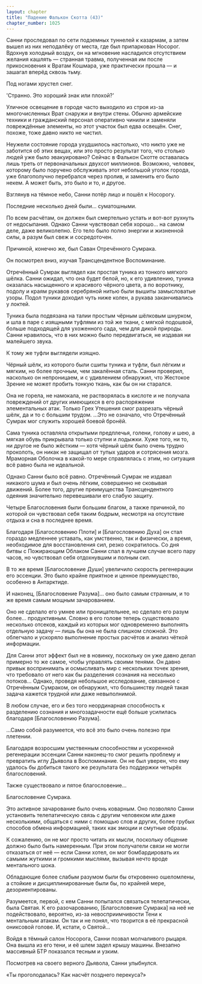 ```yaml
---
layout: chapter
title: "Падение Фалькон Скотта (43)"
chapter_number: 1025
---
```


Санни проследовал по сети подземных туннелей к казармам, а затем вышел из них неподалёку от места, где был припаркован Носорог. Вдохнув холодный воздух, он на мгновение насладился отсутствием желания кашлять — странная травма, полученная им после прикосновения к Вратам Кошмара, уже практически прошла — и зашагал вперёд сквозь тьму.

Под ногами хрустел снег.

'Странно. Это хороший знак или плохой?'

Уличное освещение в городе часто выходило из строя из-за многочисленных Врат снаружи и внутри стены. Обычно армейские техники и гражданский персонал оперативно чинили и заменяли повреждённые элементы, но этот участок был едва освещён. Снег, похоже, тоже давно никто не чистил.

Неужели состояние города ухудшилось настолько, что никто уже не заботится об этих вещах, или это просто результат того, что столько людей уже было эвакуировано? Сейчас в Фалькон Скотте оставалась лишь треть от первоначальных двухсот миллионов. Возможно, человек, которому было поручено обслуживать этот небольшой уголок города, уже благополучно перебрался через пролив, и заменить его было некем. А может быть, это было и то, и другое.

Взглянув на тёмное небо, Санни потёр лицо и пошёл к Носорогу.

Последние несколько дней были... суматошными.

По всем расчётам, он должен был смертельно устать и вот-вот рухнуть от недосыпания. Однако Санни чувствовал себя хорошо... на самом деле, даже великолепно. Его тело было полно энергии и жизненной силы, а разум был свеж и сосредоточен.

Причиной, конечно же, был Саван Отречённого Сумрака.

Он посмотрел вниз, изучая Трансцендентное Воспоминание.

Отречённый Сумрак выглядел как простая туника из тонкого мягкого шёлка. Санни ожидал, что она будет белой, но, к его удивлению, туника оказалась насыщенного и красивого чёрного цвета, а по воротнику, подолу и краям рукавов серебряной нитью были вышиты замысловатые узоры. Подол туники доходил чуть ниже колен, а рукава заканчивались у локтей.

Туника была подвязана на талии простым чёрным шёлковым шнурком, и шла в паре с изящными туфлями из той же ткани, с мягкой подошвой, больше подходящей для ухоженного сада, чем для дикой природы. Санни нравилось, что в них можно было передвигаться, не издавая ни малейшего звука.

К тому же туфли выглядели изящно.

Чёрный шёлк, из которого были сшиты туника и туфли, был лёгким и мягким, но более прочным, чем закалённая сталь. Санни проверил, насколько он непроницаем, и с удивлением обнаружил, что Жестокое Зрение не может пробить тонкую ткань, как бы он ни старался.

Она не горела, не намокала, не растворялась в кислоте и не получала повреждений от других имеющихся в его распоряжении элементальных атак. Только Грех Утешения смог разрезать чёрный шёлк, да и то с большим трудом. ...Это не означало, что Отречённый Сумрак мог служить хорошей боевой бронёй.

Сама туника оставляла открытыми предплечья, голени, голову и шею, а мягкая обувь прикрывала только ступни и лодыжки. Хуже того, ни то, ни другое не было жёстким — хотя чёрный шёлк было очень трудно проколоть, он никак не защищал от тупых ударов и сотрясения мозга. Мраморная Оболочка в какой-то мере справлялась с этим, но ситуация всё равно была не идеальной.

Однако Санни было всё равно. Отречённый Сумрак не издавал никакого шума и был очень лёгким, совершенно не сковывая движений. Более того, другие преимущества Трансцендентного одеяния значительно перевешивали его слабую защиту.

Четыре Благословения были большим благом, а также причиной, по которой он чувствовал себя таким бодрым, несмотря на отсутствие отдыха и сна в последнее время.

Благодаря [Благословению Плоти] и [Благословению Духа] он стал гораздо медленнее уставать, как умственно, так и физически, а время, необходимое для восстановления сил, резко сократилось. Со дня битвы с Пожирающим Облаком Санни спал в лучшем случае всего пару часов, но чувствовал себя отдохнувшим и полным сил.

В то же время [Благословение Души] увеличило скорость регенерации его эссенции. Это было крайне приятное и ценное преимущество, особенно в Антарктиде.

И наконец, [Благословение Разума]... оно было самым странным, и то же время самым мощным зачарованием.

Оно не сделало его умнее или проницательнее, но сделало его разум более... продуктивным. Словно в его голове теперь существовало несколько отсеков, каждый из которых мог одновременно выполнять отдельную задачу — лишь бы она не была слишком сложной. Это облегчало и ускоряло выполнение простых расчётов и анализ чёткой информации.

Для Санни этот эффект был не в новинку, поскольку он уже давно делал примерно то же самое, чтобы управлять своими тенями. Он давно привык воспринимать и осмысливать мир с нескольких точек зрения, что требовало от него как бы разделения сознания на несколько потоков... Однако, проведя небольшое исследование, связанное с Отречённым Сумраком, он обнаружил, что большинству людей такая задача кажется трудной или даже невыполнимой.

В любом случае, его и без того неординарная способность к разделению сознания и многозадачности ещё больше усилилась благодаря [Благословению Разума].

...Само собой разумеется, что всё это было очень полезно при плетении.

Благодаря возросшим умственным способностям и ускоренной регенерации эссенции Санни наконец-то смог решить проблему и превратить иглу Дьявола в Воспоминание. Он не был уверен, что ему удалось бы добиться такого же результата без поддержки четырёх благословений.

Также существовало и пятое благословение...

Благословение Сумрака.

Это активное зачарование было очень коварным. Оно позволяло Санни установить телепатическую связь с другим человеком или даже несколькими, общаться с ними с помощью слов и других, более грубых способов обмена информацией, таких как эмоции и смутные образы.

К сожалению, он не мог просто читать их мысли, поскольку общение должно было быть намеренным. При этом получатели связи не могли отказаться от неё — если Санни хотел, он мог бомбардировать их самыми жуткими и громкими мыслями, вызывая нечто вроде ментального шока.

Обладающие более слабым разумом были бы откровенно ошеломлены, а стойкие и дисциплинированные были бы, по крайней мере, дезориентированы.

Разумеется, первой, с кем Санни попытался связаться телепатически, была Святая. К его разочарованию, [Благословение Сумрака] на неё не подействовало, вероятно, из-за невосприимчивости Тени к ментальным атакам. Он так и не понял, что творится в её прекрасной ониксовой голове. И, кстати, о Святой...

Войдя в тёмный салон Носорога, Санни позвал молчаливого рыцаря. Она вышла из его тени, и её шлем задел крышу машины. Внезапно массивный БТР показался тесным и узким.

Посмотрев на своего верного Дьявола, Санни улыбнулся.

«Ты проголодалась? Как насчёт позднего перекуса?»